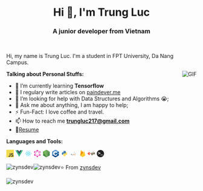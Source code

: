 <h1 align="center">Hi 👋, I'm Trung Luc</h1>
<h3 align="center">A junior developer from Vietnam</h3>


<br />

Hi, my name is Trung Luc. I'm a student in FPT University, Da Nang Campus.

  <img align="right" alt="GIF" src="https://media.giphy.com/media/836HiJc7pgzy8iNXCn/giphy.gif" />
  
**Talking about Personal Stuffs:**

- 🌱 I’m currently learning **Tensorflow**
- 📝 I regulary write articles on [paindever.me](paindever.me)
- 🤔 I’m looking for help with Data Structures and Algorithms 😭;
- 💬 Ask me about anything, I am happy to help;
- ⚡️ Fun-Fact: I love coffee and travel.
-  📫 How to reach me **trungluc217@gmail.com**
- 📝[Resume](https://drive.google.com/file/d/1cLWo0CS7TTAgTcfHsCEt3SF2fmHRpdjL/view)

**Languages and Tools:**  

<code><img height="20" src="https://raw.githubusercontent.com/github/explore/80688e429a7d4ef2fca1e82350fe8e3517d3494d/topics/javascript/javascript.png"></code>
<code><img height="20" src="https://raw.githubusercontent.com/github/explore/80688e429a7d4ef2fca1e82350fe8e3517d3494d/topics/vue/vue.png"></code>
<code><img height="20" src="https://raw.githubusercontent.com/github/explore/80688e429a7d4ef2fca1e82350fe8e3517d3494d/topics/react/react.png"></code>
<code><img height="20" src="https://raw.githubusercontent.com/github/explore/5c058a388828bb5fde0bcafd4bc867b5bb3f26f3/topics/graphql/graphql.png"></code>
<code><img height="20" src="https://raw.githubusercontent.com/github/explore/80688e429a7d4ef2fca1e82350fe8e3517d3494d/topics/nodejs/nodejs.png"></code>
<code><img height="20" src="https://raw.githubusercontent.com/github/explore/80688e429a7d4ef2fca1e82350fe8e3517d3494d/topics/cpp/cpp.png"></code>
<code><img height="20" src="https://raw.githubusercontent.com/github/explore/80688e429a7d4ef2fca1e82350fe8e3517d3494d/topics/python/python.png"></code>
<code><img height="20" src="https://raw.githubusercontent.com/github/explore/80688e429a7d4ef2fca1e82350fe8e3517d3494d/topics/mysql/mysql.png"></code>
<code><img height="20" src="https://raw.githubusercontent.com/github/explore/80688e429a7d4ef2fca1e82350fe8e3517d3494d/topics/firebase/firebase.png"></code>
<code><img height="20" src="https://raw.githubusercontent.com/github/explore/80688e429a7d4ef2fca1e82350fe8e3517d3494d/topics/git/git.png"></code>
<code><img height="20" src="https://raw.githubusercontent.com/github/explore/80688e429a7d4ef2fca1e82350fe8e3517d3494d/topics/terminal/terminal.png"></code>


<p><img align="left" src="https://github-readme-stats.vercel.app/api/top-langs/?username=zynsdev&layout=compact&hide=html" alt="zynsdev" /></p>
<p><img align="left" src="https://github-readme-stats.vercel.app/api?username=zynsdev&show_icons=true&hide_border=false" alt="zynsdev" /></p>


⭐️ From [zynsdev](https://github.com/zynsdev)

<p align="left"> <img src="https://komarev.com/ghpvc/?username=zynsdev" alt="zynsdev" /> </p>

